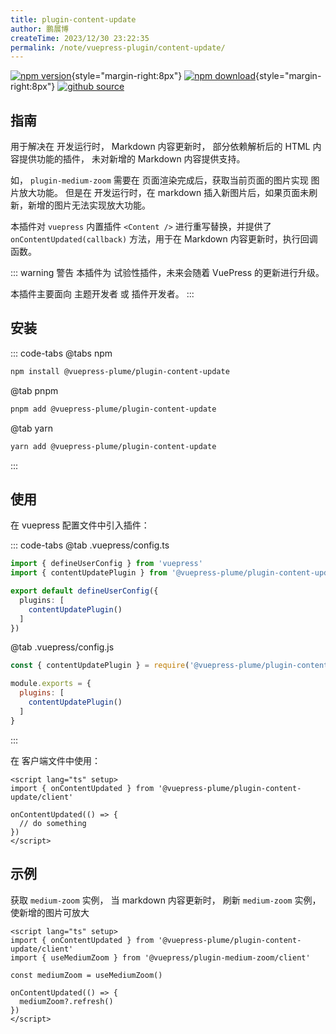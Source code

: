 ```yaml
---
title: plugin-content-update
author: 鹏展博
createTime: 2023/12/30 23:22:35
permalink: /note/vuepress-plugin/content-update/
---
```


[![npm version](https://img.shields.io/npm/v/@vuepress-plume/plugin-content-update?color=32A9C3&labelColor=1B3C4A&label=npm)](https://www.npmjs.com/package/@vuepress-plume/plugin-content-update){style="margin-right:8px"}
[![npm download](https://img.shields.io/npm/dy/@vuepress-plume/plugin-content-update?color=32A9C3&labelColor=1B3C4A&label=downloads)](https://www.npmjs.com/package/@vuepress-plume/plugin-content-update){style="margin-right:8px"}
[![github source](https://img.shields.io/badge/source-a?logo=github&color=1B3C4A)](https://github.com/pengzhanbo/vuepress-theme-plume/tree/main/plugins/plugin-content-update)


## 指南

用于解决在 开发运行时， Markdown 内容更新时， 部分依赖解析后的 HTML 内容提供功能的插件，
未对新增的 Markdown 内容提供支持。

如， `plugin-medium-zoom` 需要在 页面渲染完成后，获取当前页面的图片实现 图片放大功能。
但是在 开发运行时，在 markdown 插入新图片后，如果页面未刷新，新增的图片无法实现放大功能。

本插件对 `vuepress` 内置插件 `<Content />` 进行重写替换，并提供了 `onContentUpdated(callback)`
方法，用于在 Markdown 内容更新时，执行回调函数。

::: warning 警告
本插件为 试验性插件，未来会随着 VuePress 的更新进行升级。

本插件主要面向 主题开发者 或 插件开发者。
:::

## 安装

::: code-tabs
@tabs npm
```sh
npm install @vuepress-plume/plugin-content-update
```
@tab pnpm
```sh
pnpm add @vuepress-plume/plugin-content-update
```
@tab yarn
```sh
yarn add @vuepress-plume/plugin-content-update
```
:::

## 使用

在 vuepress 配置文件中引入插件：

::: code-tabs
@tab .vuepress/config.ts
``` ts
import { defineUserConfig } from 'vuepress'
import { contentUpdatePlugin } from '@vuepress-plume/plugin-content-update'

export default defineUserConfig({
  plugins: [
    contentUpdatePlugin()
  ]
})
```
@tab .vuepress/config.js
``` js
const { contentUpdatePlugin } = require('@vuepress-plume/plugin-content-update')

module.exports = {
  plugins: [
    contentUpdatePlugin()
  ]
}
```
:::

在 客户端文件中使用：

``` vue
<script lang="ts" setup>
import { onContentUpdated } from '@vuepress-plume/plugin-content-update/client'

onContentUpdated(() => {
  // do something
})
</script>
```


## 示例

获取 `medium-zoom` 实例， 当 markdown 内容更新时， 刷新 `medium-zoom` 实例，使新增的图片可放大

```vue
<script lang="ts" setup>
import { onContentUpdated } from '@vuepress-plume/plugin-content-update/client'
import { useMediumZoom } from '@vuepress/plugin-medium-zoom/client'

const mediumZoom = useMediumZoom()

onContentUpdated(() => {
  mediumZoom?.refresh()
})
</script>
```
